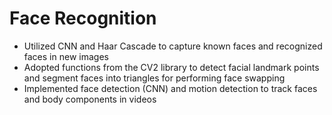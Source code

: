 # Face Recognition
 
- Utilized CNN and Haar Cascade to capture known faces and recognized faces in new images
- Adopted functions from the CV2 library to detect facial landmark points and segment faces into triangles for performing face swapping
- Implemented face detection (CNN) and motion detection to track faces and body components in videos

